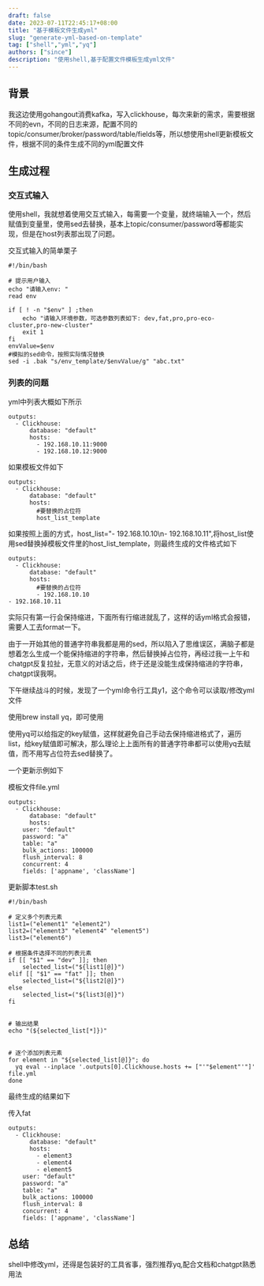 ```yaml
---
draft: false
date: 2023-07-11T22:45:17+08:00
title: "基于模板文件生成yml"
slug: "generate-yml-based-on-template" 
tag: ["shell","yml","yq"]
authors: ["since"]
description: "使用shell,基于配置文件模板生成yml文件"
---
```


## 背景

我这边使用gohangout消费kafka，写入clickhouse，每次来新的需求，需要根据不同的evn，不同的日志来源，配置不同的topic/consumer/broker/password/table/fields等，所以想使用shell更新模板文件，根据不同的条件生成不同的yml配置文件

## 生成过程

### 交互式输入

使用shell，我就想着使用交互式输入，每需要一个变量，就终端输入一个，然后赋值到变量里，使用sed去替换，基本上topic/consumer/password等都能实现，但是在host列表那出现了问题。

交互式输入的简单栗子

```
#!/bin/bash

# 提示用户输入
echo "请输入env: "
read env

if [ ! -n "$env" ] ;then
    echo "请输入环境参数，可选参数列表如下: dev,fat,pro,pro-eco-cluster,pro-new-cluster"
    exit 1
fi
envValue=$env
#模拟的sed命令，按照实际情况替换
sed -i .bak "s/env_template/$envValue/g" "abc.txt"
```



### 列表的问题

yml中列表大概如下所示

```
outputs:
  - Clickhouse:
      database: "default"
      hosts:
        - 192.168.10.11:9000
        - 192.168.10.12:9000
```

如果模板文件如下

```
outputs:
  - Clickhouse:
      database: "default"
      hosts:
        #要替换的占位符
        host_list_template
```

如果按照上面的方式，host_list="- 192.168.10.10\n- 192.168.10.11",将host_list使用sed替换掉模板文件里的host_list_template，则最终生成的文件格式如下

```
outputs:
  - Clickhouse:
      database: "default"
      hosts:
        #要替换的占位符
        - 192.168.10.10
- 192.168.10.11
```

实际只有第一行会保持缩进，下面所有行缩进就乱了，这样的话yml格式会报错，需要人工去format一下。

由于一开始其他的普通字符串我都是用的sed，所以陷入了思维误区，满脑子都是想着怎么生成一个能保持缩进的字符串，然后替换掉占位符，再经过我一上午和chatgpt反复拉扯，无意义的对话之后，终于还是没能生成保持缩进的字符串，chatgpt误我啊。

下午继续战斗的时候，发现了一个yml命令行工具y1，这个命令可以读取/修改yml文件

使用brew install yq，即可使用

使用yq可以给指定的key赋值，这样就避免自己手动去保持缩进格式了，遍历list，给key赋值即可解决，那么理论上上面所有的普通字符串都可以使用yq去赋值，而不用写占位符去sed替换了。

一个更新示例如下

模板文件file.yml

```
outputs:
  - Clickhouse:
      database: "default"
      hosts:
    user: "default"
    password: "a"
    table: "a"
    bulk_actions: 100000
    flush_interval: 8
    concurrent: 4
    fields: ['appname', 'className']

```

更新脚本test.sh

```
#!/bin/bash

# 定义多个列表元素
list1=("element1" "element2")
list2=("element3" "element4" "element5")
list3=("element6")

# 根据条件选择不同的列表元素
if [[ "$1" == "dev" ]]; then
    selected_list=("${list1[@]}")
elif [[ "$1" == "fat" ]]; then
    selected_list=("${list2[@]}")
else
    selected_list=("${list3[@]}")
fi


# 输出结果
echo "(${selected_list[*]})"


# 逐个添加列表元素
for element in "${selected_list[@]}"; do
  yq eval --inplace '.outputs[0].Clickhouse.hosts += ["'"$element"'"]' file.yml
done
```

最终生成的结果如下

传入fat

```
outputs:
  - Clickhouse:
      database: "default"
      hosts:
        - element3
        - element4
        - element5
    user: "default"
    password: "a"
    table: "a"
    bulk_actions: 100000
    flush_interval: 8
    concurrent: 4
    fields: ['appname', 'className']
```

## 总结

shell中修改yml，还得是包装好的工具省事，强烈推荐yq,配合文档和chatgpt熟悉用法
